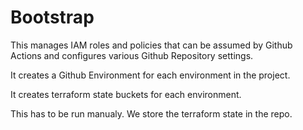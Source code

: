 # Bootstrap

This manages IAM roles and policies that can be assumed by Github Actions
and configures various Github Repository settings.

It creates a Github Environment for each environment in the project.

It creates terraform state buckets for each environment.

This has to be run manualy. We store the terraform state in the repo.